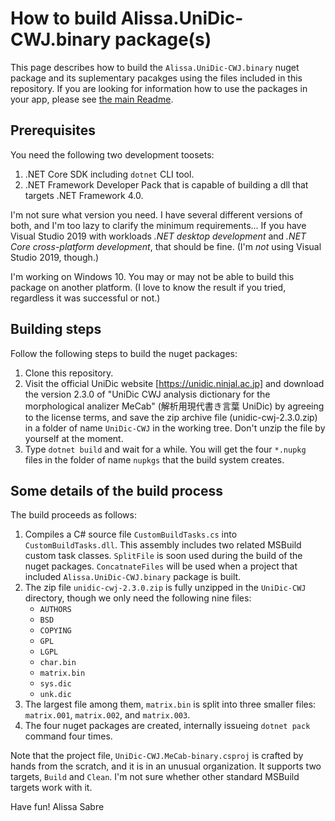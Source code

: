 How to build Alissa.UniDic-CWJ.binary package(s)
================================================

This page describes how to build the `Alissa.UniDic-CWJ.binary` nuget package and its suplementary pacakges using the files included in this repository.
If you are looking for information how to use the packages in your app, please see [the main Readme](Readme.md).

## Prerequisites

You need the following two development toosets:
1. .NET Core SDK including `dotnet` CLI tool.
2. .NET Framework Developer Pack that is capable of building a dll that targets .NET Framework 4.0.

I'm not sure what version you need.  I have several different versions of both, and I'm too lazy to clarify the minimum requirements...  If you have Visual Studio 2019 with workloads _.NET desktop development_ and _.NET Core cross-platform development_, that should be fine.   (I'm _not_ using Visual Studio 2019, though.)

I'm working on Windows 10.  You may or may not be able to build this package on another platform.  (I love to know the result if you tried, regardless it was successful or not.)

## Building steps

Follow the following steps to build the nuget packages:
1. Clone this repository.
2. Visit the official UniDic website [https://unidic.ninjal.ac.jp] and download the version 2.3.0 of "UniDic CWJ analysis dictionary for the morphological analizer MeCab" (解析用現代書き言葉 UniDic) by agreeing to the license terms, and save the zip archive file (unidic-cwj-2.3.0.zip) in a folder of name `UniDic-CWJ` in the working tree.  Don't unzip the file by yourself at the moment.
3. Type `dotnet build` and wait for a while.  You will get the four `*.nupkg` files in the folder of name `nupkgs` that the build system creates.

## Some details of the build process

The build proceeds as follows:
1. Compiles a C# source file `CustomBuildTasks.cs` into `CustomBuildTasks.dll`.  This assembly includes two related MSBuild custom task classes.  `SplitFile` is soon used during the build of the nuget packages.  `ConcatnateFiles` will be used when a project that included `Alissa.UniDic-CWJ.binary` package is built.
2. The zip file `unidic-cwj-2.3.0.zip` is fully unzipped in the `UniDic-CWJ` directory, though we only need the following nine files:
    - `AUTHORS`
    - `BSD`
    - `COPYING`
    - `GPL`
    - `LGPL`
    - `char.bin`
    - `matrix.bin`
    - `sys.dic`
    - `unk.dic`
3. The largest file among them, `matrix.bin` is split into three smaller files: `matrix.001`, `matrix.002`, and `matrix.003`.
4. The four nuget packages are created, internally issueing `dotnet pack` command four times.

Note that the project file, `UniDic-CWJ.MeCab-binary.csproj` is crafted by hands from the scratch, and it is in an unusual organization.  It supports two targets, `Build` and `Clean`.  I'm not sure whether other standard MSBuild targets work with it.

Have fun!
Alissa Sabre
